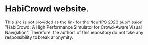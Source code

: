 # HabiCrowd website. 
This site is not provided as the link for the NeurIPS 2023 submission "HabiCrowd: A High Performance Simulator for Crowd-Aware Visual Navigation". Therefore, the authors of this repository do not take any responsibility to break anonymity. 
